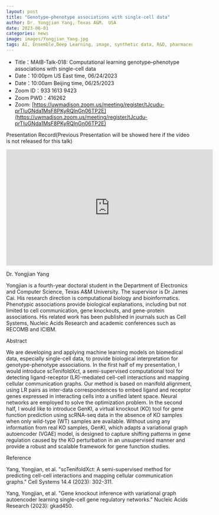 ```yaml
---
layout: post
title: "Genotype–phenotype associations with single-cell data"
author: Dr. Yongjian Yang, Texas A&M， USA
date: 2023-06-01
categories: news
image: images/Yongjian_Yang.jpg
tags: AI, Ensemble,Deep Learning, image, synthetic data, R&D, pharmaceutical, biomedicine, Long-tailed learning, Deep Learning,single-cell
---
```


- Title：MAIB-Talk-018: Computational learning genotype–phenotype associations with single-cell data
- Date：10:00pm US East time, 06/24/2023
- Date：10:00am Beijing time, 06/25/2023
- Zoom  ID：933 1613 9423
- Zoom PWD：416262
- Zoom: [https://uwmadison.zoom.us/meeting/register/tJcudu-prTIuGNda1MsF8PKyRQlnGn06TP2E](https://uwmadison.zoom.us/meeting/register/tJcudu-prTIuGNda1MsF8PKyRQlnGn06TP2E)

Presentation Record(Previous Presentation will be showed here if the video is not released for this talk)

<p align="center">
<iframe width="560" height="315" src="https://www.youtube.com/embed/YC1GhRFNs8U" title="YouTube video player" frameborder="0" allow="accelerometer; autoplay; clipboard-write; encrypted-media; gyroscope; picture-in-picture" allowfullscreen></iframe>
</p>

Dr. Yongjian Yang

Yongjian is a fourth-year doctoral student in the Department of Electronics and Computer Science, Texas A&M University. The supervisor is Dr James Cai. His research direction is computational biology and bioinformatics. Phenotypic associations provide biological explanations, including but not limited to cell communication, gene knockouts, and gene-protein associations. His related work has been published in journals such as Cell Systems, Nucleic Acids Research and academic conferences such as RECOMB and ICIBM.

Abstract

We are developing and applying machine learning models on biomedical data, especially single-cell data, to provide biological interpretation for genotype-phenotype associations. In the first half of my presentation, I would introduce scTenifoldXct, a semi-supervised computational tool for detecting ligand-receptor (LR)-mediated cell-cell interactions and mapping cellular communication graphs. Our method is based on manifold alignment, using LR pairs as inter-data correspondences to embed ligand and receptor genes expressed in interacting cells into a unified latent space. Neural networks are employed to solve the optimization problem. In the second half, I would like to introduce GenKI, a virtual knockout (KO) tool for gene function prediction using scRNA-seq data in the absence of KO samples when only wild-type (WT) samples are available. Without using any information from real KO samples, GenKI, which adapts a variational graph autoencoder (VGAE) model, is designed to capture shifting patterns in gene regulation caused by the KO perturbation in an unsupervised manner and provide a robust and scalable framework for gene function studies. 

Reference

Yang, Yongjian, et al. "scTenifoldXct: A semi-supervised method for predicting cell-cell interactions and mapping cellular communication graphs." Cell Systems 14.4 (2023): 302-311.

Yang, Yongjian, et al. "Gene knockout inference with variational graph autoencoder learning single-cell gene regulatory networks." Nucleic Acids Research (2023): gkad450.